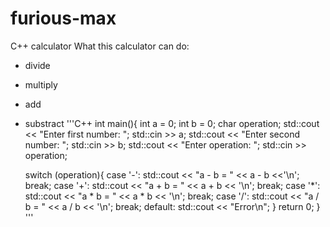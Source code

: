 # furious-max
C++ calculator
What this calculator can do:
+ divide
+ multiply
+ add
+ substract
'''C++
int main(){
    int a = 0;
    int b = 0;
    char operation;
    std::cout << "Enter first number: ";
    std::cin >> a;
    std::cout << "Enter second number: ";
    std::cin >> b;
    std::cout << "Enter operation: ";
    std::cin >> operation;
 
    switch (operation){
    case '-':
        std::cout << "a - b = " << a - b <<'\n';
        break;
    case '+':
        std::cout << "a + b = " << a + b << '\n';
        break;
    case '*':
        std::cout << "a * b = " << a * b << '\n';
        break;
    case '/':
        std::cout << "a / b = " << a / b << '\n';
        break;
    default:
        std::cout << "Error\n";
    }
    return 0;
}
'''
